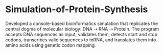 # Simulation-of-Protein-Synthesis
Developed a console-based bioinformatics simulation that replicates the central dogma of molecular biology: DNA ➝ RNA ➝ Protein. The program accepts DNA sequences as input, validates them, detects start and stop codons, transcribes valid sequences to mRNA, and translates them into amino acids using genetic codon mapping.

